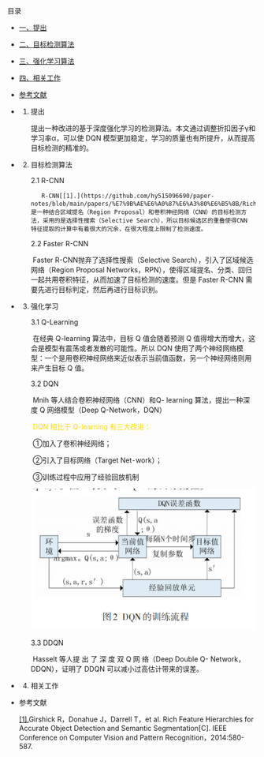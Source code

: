 目录

- [一、提出](#index1)
- [二、目标检测算法](#index2)
- [三、强化学习算法](#index3)
- [四、相关工作](index4)
- [参考文献](#index)

- 1. <span id='index1'>提出</span>

     ​		提出一种改进的基于深度强化学习的检测算法。本文通过调整折扣因子γ和学习率α，可以使 DQN 模型更加稳定，学习的质量也有所提升，从而提高目标检测的精准的。

- 2. <span id='index2'>目标检测算法</span>

     2.1 R-CNN

      		R-CNN[[1].](https://github.com/hy515096690/paper-notes/blob/main/papers/%E7%9B%AE%E6%A0%87%E6%A3%80%E6%B5%8B/Rich%20feature%20hierarchies%20for%20accurate%20object%20detection%20and%20semantic%20segmentation.pdf)是一种结合区域提名（Region Proposal）和卷积神经网络（CNN）的目标检测方法，采用的是选择性搜索（Selective Search），所以目标候选区的重叠使得CNN 特征提取的计算中有着很大的冗余，在很大程度上限制了检测速度。

     2.2 Faster R-CNN

     ​		Faster R-CNN抛弃了选择性搜索（Selective Search），引入了区域候选网络（Region Proposal Networks，RPN），使得区域提名、分类、回归一起共用卷积特征，从而加速了目标检测的速度。但是 Faster R-CNN 需要先进行目标判定，然后再进行目标识别。

- 3. <span id='index3'>强化学习</span>

     3.1 Q-Learning

     ​		在经典 Q-learning 算法中，目标 Q 值会随着预测 Q 值得增大而增大，这会是模型有震荡或者发散的可能性。所以 DQN 使用了两个神经网络模型：一个是用卷积神经网络来近似表示当前值函数，另一个神经网络则用来产生目标 Q 值。

     3.2 DQN

     ​		Mnih 等人结合卷积神经网络（CNN）和Q- learning 算法，提出一种深度 Q 网络模型（Deep Q-Network，DQN）

     ​	<FONT COLOR='GOLD'>DQN 相比于 Q-learning 有三大改进：</FONT>

     ​		①加入了卷积神经网络；

     ​		②引入了目标网络（Target Net⁃work）；

     ​		③训练过程中应用了经验回放机制

     ![image-20221108082923188](https://raw.githubusercontent.com/hy515096690/paper-notes/main/img/202211080829330.png?token=AIQ5HXI2PQHJRRL7EOFRZBLDNGRSA)

     3.3 DDQN

     ​		Hasselt 等人提 出 了 深 度 双 Q 网 络（Deep Double Q- Network，DDQN），证明了 DDQN 可以减小过高估计带来的误差。

     

- 4. <span id='index4'>相关工作</span>

     

- <span id='index'>参考文献</span>

  [[1].](https://github.com/hy515096690/paper-notes/blob/main/papers/%E7%9B%AE%E6%A0%87%E6%A3%80%E6%B5%8B/Rich%20feature%20hierarchies%20for%20accurate%20object%20detection%20and%20semantic%20segmentation.pdf)Girshick R，Donahue J，Darrell T，et al. Rich Feature Hierarchies for Accurate Object Detection and Semantic Segmentation[C]. IEEE Conference on Computer Vision and Pattern Recognition，2014:580-587.





